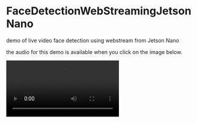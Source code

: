 # FaceDetectionWebStreamingJetsonNano
demo of live video face detection using webstream from Jetson Nano

the audio for this demo is available when you click on the image below.

![demo](https://user-images.githubusercontent.com/38410965/111724301-64c4d000-883b-11eb-9546-555a324eaa9e.mp4)
